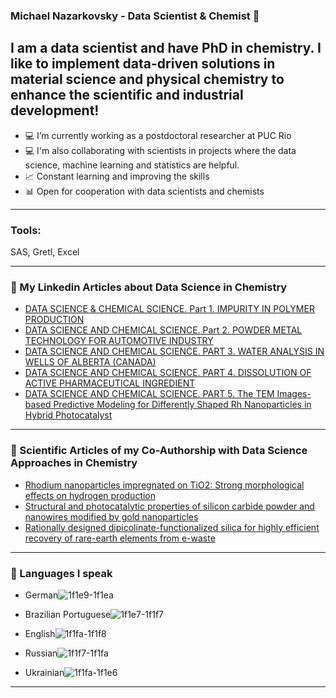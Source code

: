 ### Michael Nazarkovsky - Data Scientist & Chemist 👋

## I am a data scientist and have PhD in chemistry. I like to implement data-driven solutions in material science and physical chemistry to enhance the scientific and industrial development!

- 💻 I’m currently working as a postdoctoral researcher at PUC Rio
- 💻 I'm also collaborating with scientists in projects where the data science, machine learning and statistics are helpful.  
- 📈 Constant learning and improving the skills 
- 📊 Open for cooperation with data scientists and chemists


---

### Tools:

SAS, Gretl, Excel


---

### 📕 My Linkedin Articles about Data Science in Chemistry 

<!-- Linkedin-Articles-LIST:START -->
* [DATA SCIENCE & CHEMICAL SCIENCE. Part 1. IMPURITY IN POLYMER PRODUCTION](https://www.linkedin.com/pulse/data-science-chemical-part-i-michael-nazarkovsky/) 
* [DATA SCIENCE AND CHEMICAL SCIENCE. Part 2. POWDER METAL TECHNOLOGY FOR AUTOMOTIVE INDUSTRY](https://www.linkedin.com/pulse/data-science-chemical-2-powder-metal-technology-michael-nazarkovsky/)
* [DATA SCIENCE AND CHEMICAL SCIENCE. PART 3. WATER ANALYSIS IN WELLS OF ALBERTA (CANADA)](https://www.linkedin.com/pulse/data-science-chemical-part-3-water-analysis-wells-michael-nazarkovsky/) 
* [DATA SCIENCE AND CHEMICAL SCIENCE. PART 4. DISSOLUTION OF ACTIVE PHARMACEUTICAL INGREDIENT](https://www.linkedin.com/pulse/data-science-chemical-part-iv-dissolution-active-michael-nazarkovsky/) 
* [DATA SCIENCE AND CHEMICAL SCIENCE. PART 5. The TEM Images-based Predictive Modeling for Differently Shaped Rh Nanoparticles in Hybrid Photocatalyst](https://www.linkedin.com/pulse/data-science-chemical-v-tem-images-based-predictive-rh-nazarkovsky/)



<!-- Linkedin-Articles-LIST:END -->

---

### 📕 Scientific Articles of my Co-Authorship with Data Science Approaches in Chemistry 

<!-- Scientific-Articles-LIST:START -->
* [Rhodium nanoparticles impregnated on TiO2: Strong morphological effects on hydrogen production](https://pubs.rsc.org/en/content/articlelanding/2020/NJ/D0NJ02419H#!divAbstract) 
* [Structural and photocatalytic properties of silicon carbide powder and nanowires modified by gold nanoparticles](https://doi.org/10.1007/s11164-019-03892-3)
* [Rationally designed dipicolinate-functionalized silica for highly efficient recovery of rare-earth elements from e-waste](https://www.sciencedirect.com/science/article/abs/pii/S0304389420329678?via%3Dihub) 

<!-- Scientific-Articles-LIST:END -->


---

### 📕 Languages I speak

<!-- LANGUAGES-LIST:START -->
* German![1f1e9-1f1ea](https://user-images.githubusercontent.com/63872579/111186748-1640d880-8592-11eb-9a9e-48aede72bf21.png)

* Brazilian Portuguese![1f1e7-1f1f7](https://user-images.githubusercontent.com/63872579/111187113-746dbb80-8592-11eb-9be7-184d31bf0ef2.png)

* English![1f1fa-1f1f8](https://user-images.githubusercontent.com/63872579/111186790-1f31aa00-8592-11eb-8bf1-fb12d227df94.png)

* Russian![1f1f7-1f1fa](https://user-images.githubusercontent.com/63872579/111186844-2e185c80-8592-11eb-9235-50e9fb1b3885.png)


* Ukrainian![1f1fa-1f1e6](https://user-images.githubusercontent.com/63872579/111186870-34a6d400-8592-11eb-8faa-ce79b7a4eb47.png)






<!-- LANGUAGES-LIST:END -->

---
